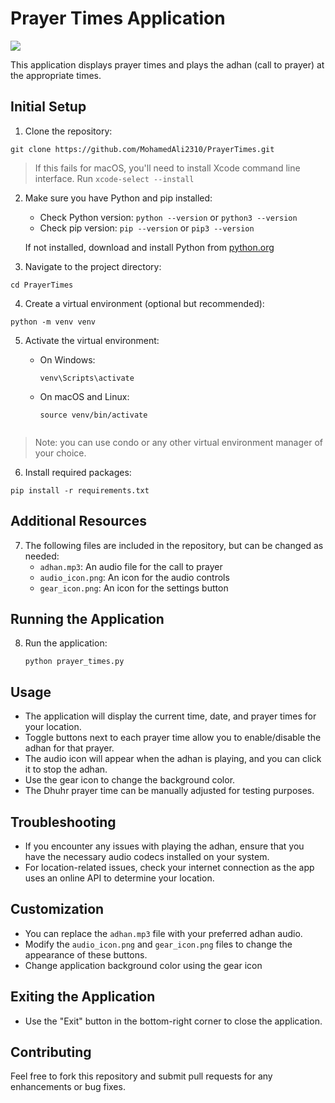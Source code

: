 
# Prayer Times Application

![](demo.gif)

This application displays prayer times and plays the adhan (call to prayer) at the appropriate times.

## Initial Setup

1. Clone the repository:

  ```
 git clone https://github.com/MohamedAli2310/PrayerTimes.git
```

> If this fails for macOS, you'll need to install Xcode command line interface. Run `xcode-select --install`

2. Make sure you have Python and pip installed:
   - Check Python version: `python --version` or `python3 --version`
   - Check pip version: `pip --version` or `pip3 --version`

   If not installed, download and install Python from [python.org](https://www.python.org/downloads/)

3. Navigate to the project directory:

```
cd PrayerTimes 
```

4. Create a virtual environment (optional but recommended):

```
python -m venv venv
```

5. Activate the virtual environment:
   - On Windows:

     ``` 
	 venv\Scripts\activate
	 ```

   - On macOS and Linux:

     ```
     source venv/bin/activate
	```

> Note: you can use condo or any other virtual environment manager of your choice.

6. Install required packages:

  ```  
  pip install -r requirements.txt 
  
  ```

## Additional Resources

7. The following files are included in the repository, but can be changed as needed:
   - `adhan.mp3`: An audio file for the call to prayer
   - `audio_icon.png`: An icon for the audio controls
   - `gear_icon.png`: An icon for the settings button

## Running the Application

8. Run the application:

   ``` 
   python prayer_times.py 
   ```

## Usage

- The application will display the current time, date, and prayer times for your location.
- Toggle buttons next to each prayer time allow you to enable/disable the adhan for that prayer.
- The audio icon will appear when the adhan is playing, and you can click it to stop the adhan.
- Use the gear icon to change the background color.
- The Dhuhr prayer time can be manually adjusted for testing purposes.

## Troubleshooting

- If you encounter any issues with playing the adhan, ensure that you have the necessary audio codecs installed on your system.
- For location-related issues, check your internet connection as the app uses an online API to determine your location.

## Customization

- You can replace the `adhan.mp3` file with your preferred adhan audio.
- Modify the `audio_icon.png` and `gear_icon.png` files to change the appearance of these buttons.
- Change application background color using the gear icon

## Exiting the Application

- Use the "Exit" button in the bottom-right corner to close the application.

## Contributing

Feel free to fork this repository and submit pull requests for any enhancements or bug fixes.
